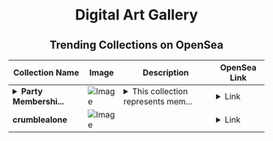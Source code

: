 <div align="center">

# Digital Art Gallery

## Trending Collections on OpenSea

| Collection Name                       | Image                                                                                     | Description                       | OpenSea Link                                                                                          |
|---------------------------------------|-------------------------------------------------------------------------------------------|-----------------------------------|--------------------------------------------------------------------------------------------------------|
| **<details><summary>Party Membershi...</summary>Party Memberships: StormFund</details>** | ![Image](https://i.seadn.io/s/raw/files/d927d3099257832e7e94bc703b32b1e5.png?w=500&auto=format?w=200&auto=format) | <details><summary>This collection represents mem...</summary>This collection represents memberships in the following Party: StormFund. Head to https://base.party.app/party/0x350cdefb61306b77baf8d75306ac9f4f783a10d3 to view the Party's latest activity.</details> | <details><summary>Link</summary>[Party Memberships: StormFund](https://opensea.io/collection/party-memberships-stormfund)</details> |
| **crumblealone** | ![Image](https://i.seadn.io/s/raw/files/3a2752ce5f7a94ecfd4b82e802f31227.png?w=500&auto=format?w=200&auto=format) |  | <details><summary>Link</summary>[crumblealone](https://opensea.io/collection/crumblealone)</details> |

</div>